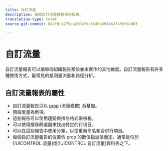 ```yaml
---
title: 自訂流量
description: 根據自訂流量變數檢視報表。
translation-type: tm+mt
source-git-commit: de2f8c1270aa236b7ea5540a594963f4f6f97d8f

---
```



# 自訂流量

自訂流量報告可以讓每個組織報告預設並未實作的其他維度。自訂流量報告有許多種使用方式，最常見的是測量流量和路徑分析。

## 自訂流量報表的屬性

* 自訂流量報告只以 [prop](/help/implement/vars/page-vars/prop.md) (流量變數) 為基礎。
* 預設度量為例項。
* 這些報告可以使用趨勢與排名格式來檢視。
* 可以使用搜尋篩選器來找出特定的行項目。
* 可以在這些報告中使用分類，以便重新命名和合併行項目。
* 每個自訂流量報告的位置依 prop 的數值指派值而定。通常是位於[!UICONTROL 流量]或[!UICONTROL 自訂流量]資料夾之下。
